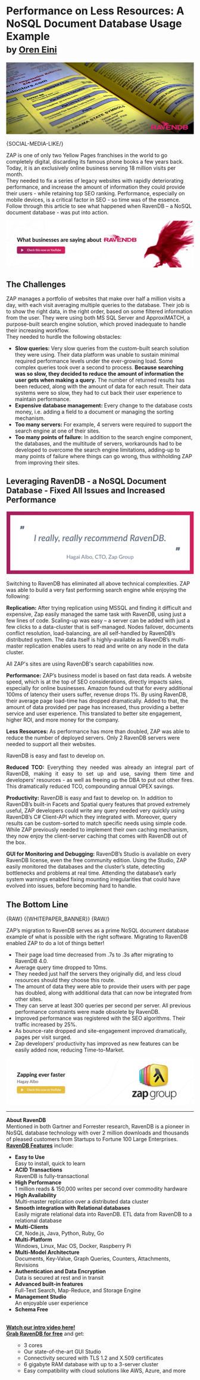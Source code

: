 # Performance on Less Resources: A NoSQL Document Database Usage Example<br/><small>by <a href="mailto:oren@hibernatingrhinos.com">Oren Eini</a></small>

![Performance on Less Resources: A NoSQL Document Database Usage Example](images/zap-use-case-1.jpg)

{SOCIAL-MEDIA-LIKE/}<br/>

ZAP is one of only two Yellow Pages franchises in the world to go completely digital, discarding its famous phone books a few years back. Today, it is an exclusively online business serving 18 million visits per month.<br/>
They needed to fix a series of legacy websites with rapidly deteriorating performance, and increase the amount of information they could provide their users - while retaining top SEO ranking. Performance, especially on mobile devices, is a critical factor in SEO - so time was of the essence.<br/>
Follow through this article to see what happened when RavenDB – a NoSQL document database - was put into action.

<a href="https://youtu.be/THeXFDMxr6s" target="_blank">
<img class="img-responsive" alt="Follow this article to see how a Yellow Pages Company has doubled performance and tripled the data presented to users while using fewer servers, just by using RavenDB - the NoSQL Document Database." src="images/what-businesses-are-saying-about-ravendb.jpg" />
</a>


## The Challenges
ZAP manages a portfolio of websites that make over half a million visits a day, with each visit averaging multiple queries to the database. Their job is to show the right data, in the right order, based on some filtered information from the user. 
They were using both MS SQL Server and ApproxiMATCH, a purpose-built search engine solution, which proved inadequate to handle their increasing workflow. <br>
They needed to hurdle the following obstacles:
<ul>
<li><strong>Slow queries:</strong> Very slow queries from the custom-built search solution they were using. Their data platform was unable to sustain minimal required performance levels under the ever-growing load. Some complex queries took over a second to process. <strong>Because searching was so slow, they decided to reduce the amount of information the user gets when making a query.</strong> The number of returned results has been reduced, along with the amount of data for each result. Their data systems were so slow, they had to cut back their user experience to maintain performance.</li>
<li><strong>Expensive database management:</strong> Every change to the database costs money, i.e. adding a field to a document or managing the sorting mechanism.</li> 
<li><strong>Too many servers:</strong> For example, 4 servers were required to support the search engine at one of their sites.</li> 
<li><strong>Too many points of failure:</strong> In addition to the search engine component, the databases, and the multitude of servers, workarounds had to be developed to overcome the search engine limitations, adding-up to many points of failure where things can go wrong, thus withholding ZAP from improving their sites.</li>
</ul> 

## Leveraging RavenDB - a NoSQL Document Database - Fixed All Issues and Increased Performance

<a href="https://ravendb.net" target="_blank">
    <img class="pull-right margin-left img-responsive" alt="I really, really recommend RavenDB ~ Hagai Albo, CTO, Zap Group" src="images/zap-group-quote.png"/>
</a>

Switching to RavenDB has eliminated all above technical complexities. ZAP was able to build a very fast performing search engine while enjoying the following:<br/>

**Replication:** After trying replication using MSSQL and finding it difficult and expensive, Zap easily managed the same task with RavenDB, using just a few lines of code. Scaling-up was easy – a server can be added with just a few clicks to a data-cluster that is self-managed. Nodes failover, documents conflict resolution, load-balancing, are all self-handled by RavenDB’s distributed system. The data itself is highly-available as RavenDB’s multi-master replication enables users to read and write on any node in the data cluster.

<div class="pull-left margin-right quote-textbox-left" style="text-align: left">All ZAP's sites are using RavenDB's search capabilities now.</div>

**Performance:** ZAP’s business model is based on fast data reads. A website speed, which is at the top of SEO considerations, directly impacts sales, especially for online businesses. Amazon found out that for every additional 100ms of latency their users suffer, revenue drops 1%. By using RavenDB, their average page load-time has dropped dramatically. Added to that, the amount of data provided per page has increased, thus providing a better service and user experience. This translated to better site engagement, higher ROI, and more money for the company. 

**Less Resources:** As performance has more than doubled, ZAP was able to reduce the number of deployed servers. Only 2 RavenDB servers were needed to support all their websites.

<div class="pull-right margin-left quote-textbox-right">RavenDB is easy and fast to develop on.</div>

<p style="text-align: justify;"><strong>Reduced TCO:</strong> Everything they needed was already an integral part of RavenDB, making it easy to set up and use, saving them time and developers’ resources - as well as freeing up the DBA to put out other fires. This dramatically reduced TCO, compounding annual OPEX savings.</p>

**Productivity:** RavenDB is easy and fast to develop on. In addition to RavenDB’s built-in Facets and Spatial query features that proved extremely useful, ZAP developers could write any query needed very quickly using RavenDB’s C# Client-API which they integrated with. Moreover, query results can be custom-sorted to match specific needs using simple code. While ZAP previously needed to implement their own caching mechanism, they now enjoy the client-server caching that comes with RavenDB out of the box.

**GUI for Monitoring and Debugging:** RavenDB’s Studio is available on every RavenDB license, even the free community edition. Using the Studio, ZAP easily monitored the databases and the cluster’s state, detecting bottlenecks and problems at real time. Attending the database’s early system warnings enabled fixing mounting irregularities that could have evolved into issues, before becoming hard to handle.

## The Bottom Line

{RAW}
{{WHITEPAPER_BANNER}}
{RAW/}

ZAP’s migration to RavenDB serves as a prime NoSQL document database example of what is possible with the right software. 
Migrating to RavenDB enabled ZAP to do a lot of things better!
<ul>
    <li>Their page load time decreased from .7s to .3s after migrating to RavenDB 4.0.</li>
    <li>Average query time dropped to 10ms.</li>
    <li>They needed just half the servers they originally did, and less cloud resources should they choose this route.</li>
    <li>The amount of data they were able to provide their users with per page has doubled, along with additional data that can now be integrated from other sites.</li>
    <li>They can serve at least 300 queries per second per server. All previous performance constraints were made obsolete by RavenDB.</li>
    <li>Improved performance was registered with the SEO algorithms. Their traffic increased by 25%.</li>
    <li>As bounce-rate dropped and site-engagement improved dramatically, pages per visit surged.</li>
    <li>Zap developers’ productivity has improved as new features can be easily added now, reducing Time-to-Market.<br>
    </ul>
<a href="https://youtu.be/7MuqEPgq_Yk"  target="_blank" ><img class="img-responsive" alt="Zapping Ever Faster" src="images/zapping-ever-faster.jpg"/></a>
<hr style="border-color: grey">
<div class="bottom-line">
    <strong>About RavenDB</strong><br/>
Mentioned in both Gartner and Forrester research, RavenDB is a pioneer in NoSQL database technology with over 2 million downloads and thousands of pleased customers from Startups to Fortune 100 Large Enterprises.
    <strong><a href="https://ravendb.net/buy">RavenDB Features</a></strong> include:
    <ul>
<li><strong>Easy to Use</strong><br/> Easy to install, quick to learn</li>
<li><strong>ACID Transactions</strong><br/> RavenDB is fully-transactional</li>
<li><strong>High Performance</strong><br/> 1 million reads & 150,000 writes per second over commodity hardware</li>
<li><strong>High Availability</strong><br/> Multi-master replication over a distributed data cluster</li>
<li><strong>Smooth integration with Relational databases</strong><br/> Easily migrate relational data into RavenDB.
ETL data from RavenDB to a relational database</li>
<li><strong>Multi-Clients</strong><br/> C#, Node.js, Java, Python, Ruby, Go</li>
<li><strong>Multi-Platform</strong><br/> Windows, Linux, Mac OS, Docker, Raspberry Pi</li>
<li><strong>Multi-Model Architecture</strong><br/> Documents, Key-Value, Graph Queries, Counters, Attachments, Revisions</li>
<li><strong>Authentication and Data Encryption</strong><br/> Data is secured at rest and in transit</li>
<li><strong>Advanced built-in features</strong><br/> Full-Text Search, Map-Reduce, and Storage Engine</li>
<li><strong>Management Studio</strong><br/> An enjoyable user experience</li>
<li><strong>Schema Free</strong></li><br>
</ul>
    <strong><a href="https://ravendb.net/#play-video">Watch our intro video here!</a></strong><br/>
    <strong><a href="https://ravendb.net/downloads#server/dev">Grab RavenDB for free</a></strong> and get:
    <ul>
<ul>
<li>3 cores</li>
<li>Our state-of-the-art GUI Studio</li>
<li>Connectivity secured with TLS 1.2 and X.509 certificates</li>
<li>6 gigabyte RAM database with up to a 3-server cluster</li>
<li>Easy compatibility with cloud solutions like AWS, Azure, and more</li>
</ul>
    
</div>
</div>